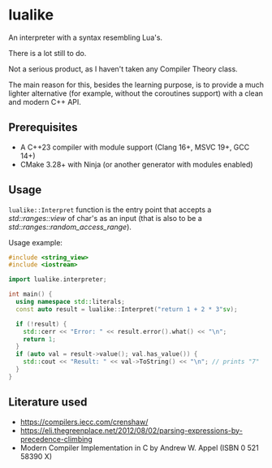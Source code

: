 # lualike

An interpreter with a syntax resembling Lua's.

There is a lot still to do.

Not a serious product, as I haven't taken any Compiler Theory class.

The main reason for this, besides the learning purpose, is to provide a much lighter alternative (for example, without the coroutines support) with a clean and modern C++ API.

## Prerequisites

- A C++23 compiler with module support (Clang 16+, MSVC 19+, GCC 14+)
- CMake 3.28+ with Ninja (or another generator with modules enabled)

## Usage

`lualike::Interpret` function is the entry point that accepts a *std::ranges::view* of char's as an input (that is also to be a *std::ranges::random_access_range*).

Usage example:

```c++
#include <string_view>
#include <iostream>

import lualike.interpreter;

int main() {
  using namespace std::literals;
  const auto result = lualike::Interpret("return 1 + 2 * 3"sv);

  if (!result) {
    std::cerr << "Error: " << result.error().what() << "\n";
    return 1;
  }
  if (auto val = result->value(); val.has_value()) {
    std::cout << "Result: " << val->ToString() << "\n"; // prints "7"
  }
}

```

## Literature used

- <https://compilers.iecc.com/crenshaw/>
- <https://eli.thegreenplace.net/2012/08/02/parsing-expressions-by-precedence-climbing>
- Modern Compiler Implementation in C by Andrew W. Appel (ISBN 0 521 58390 X)
